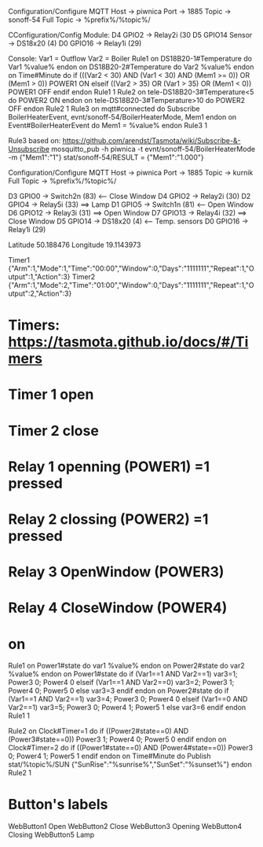 Configuration/Configure MQTT
Host              -> piwnica
Port              -> 1885
Topic             -> sonoff-54
Full Topic        -> %prefix%/%topic%/

CConfiguration/Config Module:
D4 GPIO2         -> Relay2i (30
D5 GPIO14 Sensor -> DS18x20 (4)
D0 GPIO16        -> Relay1i (29)

Console:
Var1 = Outflow
Var2 = Boiler
Rule1 on DS18B20-1#Temperature do Var1 %value% endon on DS18B20-2#Temperature do Var2 %value% endon on Time#Minute do if (((Var2 < 30) AND (Var1 < 30) AND (Mem1 >= 0)) OR (Mem1 > 0)) POWER1 ON elseif ((Var2 > 35) OR (Var1 > 35) OR (Mem1 < 0)) POWER1 OFF endif endon
Rule1 1
Rule2 on tele-DS18B20-3#Temperature<5 do POWER2 ON endon on tele-DS18B20-3#Temperature>10 do POWER2 OFF endon
Rule2 1
Rule3 on mqtt#connected do Subscribe BoilerHeaterEvent, evnt/sonoff-54/BoilerHeaterMode, Mem1 endon on Event#BoilerHeaterEvent do Mem1 = %value% endon
Rule3 1

Rule3 based on: https://github.com/arendst/Tasmota/wiki/Subscribe-&-Unsubscribe
mosquitto_pub -h piwnica -t evnt/sonoff-54/BoilerHeaterMode -m {"Mem1":"1"}
stat/sonoff-54/RESULT = {"Mem1":"1.000"}


Configuration/Configure MQTT
Host              -> piwnica
Port              -> 1885
Topic             -> kurnik
Full Topic        -> %prefix%/%topic%/

D3 GPIO0  -> Switch2n (83) <-- Close Window
D4 GPIO2  -> Relay2i  (30)
D2 GPIO4  -> Relay5i  (33) ==> Lamp
D1 GPIO5  -> Switch1n (81) <-- Open Window
D6 GPIO12 -> Relay3i  (31) ==> Open Window
D7 GPIO13 -> Relay4i  (32) ==> Close Window
D5 GPIO14 -> DS18x20   (4) <-- Temp. sensors
D0 GPIO16 -> Relay1i  (29)

Latitude 50.188476
Longitude 19.1143973

Timer1 {"Arm":1,"Mode":1,"Time":"00:00","Window":0,"Days":"1111111","Repeat":1,"Output":1,"Action":3}
Timer2 {"Arm":1,"Mode":2,"Time":"01:00","Window":0,"Days":"1111111","Repeat":1,"Output":2,"Action":3}

# Timers: https://tasmota.github.io/docs/#/Timers
# 
# Timer 1 open
# Timer 2 close
# Relay 1  openning (POWER1) =1 pressed
# Relay 2 clossing   (POWER2) =1 pressed
# Relay 3 OpenWindow (POWER3)
# Relay 4 CloseWindow (POWER4)
# on
Rule1 on Power1#state do var1 %value% endon on Power2#state do var2 %value% endon on Power1#state do if (Var1==1 AND Var2==1) var3=1; Power3 0; Power4 0 elseif (Var1==1 AND Var2==0) var3=2; Power3 1; Power4 0; Power5 0 else var3=3 endif endon on Power2#state do if (Var1==1 AND Var2==1) var3=4; Power3 0; Power4 0 elseif (Var1==0 AND Var2==1) var3=5; Power3 0; Power4 1; Power5 1 else var3=6 endif endon
Rule1 1

Rule2  on Clock#Timer=1 do if ((Power2#state==0) AND (Power3#state==0)) Power3 1; Power4 0; Power5 0 endif endon on Clock#Timer=2 do if ((Power1#state==0) AND (Power4#state==0)) Power3 0; Power4 1; Power5 1 endif endon on Time#Minute do Publish stat/%topic%/SUN {"SunRise":"%sunrise%","SunSet":"%sunset%"} endon
Rule2 1

# Button's labels
WebButton1 Open
WebButton2 Close
WebButton3 Opening
WebButton4 Closing
WebButton5 Lamp
